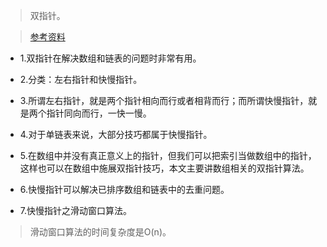 >双指针。

>[参考资料](https://labuladong.github.io/algo/di-ling-zh-bfe1b/shuang-zhi-fa4bd/)

- 1.双指针在解决数组和链表的问题时非常有用。

- 2.分类：左右指针和快慢指针。

- 3.所谓左右指针，就是两个指针相向而行或者相背而行；而所谓快慢指针，就是两个指针同向而行，一快一慢。

- 4.对于单链表来说，大部分技巧都属于快慢指针。

- 5.在数组中并没有真正意义上的指针，但我们可以把索引当做数组中的指针，这样也可以在数组中施展双指针技巧，本文主要讲数组相关的双指针算法。

- 6.快慢指针可以解决已排序数组和链表中的去重问题。

- 7.快慢指针之滑动窗口算法。

>滑动窗口算法的时间复杂度是O(n)。


